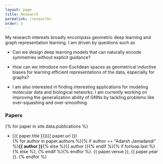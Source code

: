 ```yaml
---
layout: page
title: Research
permalink: /research/
order: 5
---
```

My research interests broadly encompass geometric deep learning and graph representation learning. I am driven by questions such as 

* Can we design deep learning models that can naturally encode symmetries without explicit guidance? 

* How can we introduce non-Euclidean spaces as geometrical inductive biases for learning efficient representations of the data, especially for graphs?

* I am also interested in finding interesting applications for modeling molecular data and biological networks. I am currently working on improving the generalization ability of GNNs by tackling problems like over-squashing and over-smoothing.





### Papers

{% for paper in site.data.publications %}
* [{{ paper.title }}]({{ paper.url }}) <br>
  {% for author in paper.authors %}{% if author == "Adarsh Jamadandi" %}**{{ author }}**{% else %}{{ author }}{% endif %}{% if forloop.last %}{% else %}, {% endif %}{% endfor %}.
  {{ paper.venue }}, {{ paper.year }}.
{% endfor %}

